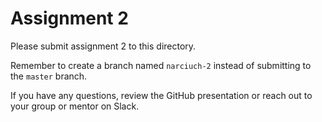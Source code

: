 # Assignment 2

Please submit assignment 2 to this directory.

Remember to create a branch named `narciuch-2` 
instead of submitting to the `master` branch.

If you have any questions, review the GitHub presentation or reach
out to your group or mentor on Slack.
